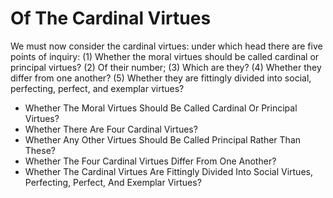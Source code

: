 # Of The Cardinal Virtues

We must now consider the cardinal virtues: under which head there are five points of inquiry:
(1) Whether the moral virtues should be called cardinal or principal virtues?
(2) Of their number;
(3) Which are they?
(4) Whether they differ from one another?
(5) Whether they are fittingly divided into social, perfecting, perfect, and exemplar virtues?

* Whether The Moral Virtues Should Be Called Cardinal Or Principal Virtues?
* Whether There Are Four Cardinal Virtues?
* Whether Any Other Virtues Should Be Called Principal Rather Than These?
* Whether The Four Cardinal Virtues Differ From One Another?
* Whether The Cardinal Virtues Are Fittingly Divided Into Social Virtues, Perfecting, Perfect, And Exemplar Virtues?